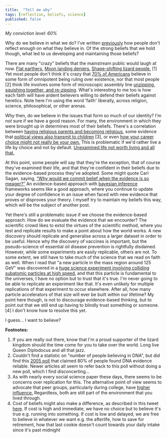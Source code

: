 ```yaml
---
title:  "Tell me why"
tags: [reflection, beliefs, science]
published: false
---
```


*My conviction level: 60%*

Why do we believe in what we do? I've written [previously](https://www.leonlinsx.com/where-i-stand/ "where i stand") how people don't reflect enough on what they believe in. Of the strong beliefs that we hold though, what led to us developing and maintaining those beliefs?

There are many "crazy" beliefs that the mainstream public would laugh at now. [Flat earthers.](https://en.wikipedia.org/wiki/Modern_flat_Earth_societies "wiki page") [Moon landing deniers.](https://en.wikipedia.org/wiki/Moon_landing_conspiracy_theories "another wiki page") [Shape-shifting lizard people.](https://en.wikipedia.org/wiki/Reptilian_humanoid "more wiki pages") \[1\] Yet most people don't think it's crazy that [70% of Americans](http://www.pewforum.org/religious-landscape-study/ "religious breakdown") believe in some form of omnipotent being ruling over existence, nor that most people \[2\] think life involves some form of microscopic assembly line [unzipping, squishing together, and re-zipping](https://www.youtube.com/watch?v=yqESR7E4b_8&t=1m50s "DNA replication video"). What's interesting to me too is how each faith will have ardent believers willing to defend their beliefs against heretics. Note here I'm using the word 'faith' liberally, across religion, science, philosophical, or other arenas. 

Why then, do we believe in the issues that form so much of our identity? I'm not sure if we have a good reason. For many, the environment in which they were brought up in determines most of their beliefs. There's a correlation between [having religious parents and becoming religious](http://www.pewforum.org/2016/10/26/links-between-childhood-religious-upbringing-and-current-religious-identity/ "religious upbringing"), some evidence that [political views also transmit to children](https://www.researchgate.net/publication/231788296_Politics_Across_Generations_Family_Transmission_Reexamined "politics across gens") \[3\], or even [how your career choice might not really be your own.](https://waitbutwhy.com/2018/04/picking-career.html "was it really me?") This is problematic if we'd rather live a life by choice and not by default. [Unexamined life not worth living and all that.](https://www.theguardian.com/theguardian/2005/may/12/features11.g24 "unexamined life")

At this point, some people will say that they're the exception, that of course they've examined their life, and that they're confident in their beliefs due to the evidence-based process they've adopted. Some might quote Carl Sagan, saying, [“Why would we commit belief when the evidence is so meager?”](https://www.wired.com/story/sagan-old-interview/ "carl sagan") An evidence-based approach with [bayesian inference](https://brohrer.github.io/how_bayesian_inference_works.html "bayesian inference") frameworks seems like a good approach, where you continue to update your degree of confidence in an issue when faced with new evidence that proves or disproves your theory. I myself try to maintain my beliefs this way, which will be the subject of another post.

Yet there's still a problematic issue if we choose the evidence-based approach. How do we evaluate the evidence that we encounter? The scientific crowd likes to extol the virtues of the scientific method, where you test and replicate results to make a point about how the world works. A new discovery should replicate and generalise across a larger dataset in order to be useful. Hence why the discovery of vaccines is important, but the pseudo-science of essential oil disease prevention is rightfully disdained. However, while some experiments are easily replicable, others are not. To some extent, we still have to take much of the science that we read on faith as well. When I read that "a new particle in the mass region around 125 GeV" was discovered in a [huge science experiment involving colliding subatomic particles at high speed,](https://home.cern/science/physics/higgs-boson "cern") and that this particle is fundamental to the universes, I have no option but to trust that it's true. I'm never going to be able to replicate an experiment like that. It's even unlikely for multiple replications of that experiment to occur elsewhere. After all, how many particle accelerators of that size will ever be built within our lifetime? My point here though, is not to discourage evidence-based thinking, but to point out that we still end up having to blindly trust something or someone. \[4\] I don't know how to resolve this yet.

I guess... I want to believe?

**Footnotes:**
1. If you are really out there, know that I'm a proud supporter of the lizard kingdom should the time come for you to take over the world. Long live Queen Diplodocus and all that jazz. 
2. Couldn't find a statistic on "number of people believing in DNA", but did find this [2005 poll](https://news.gallup.com/poll/19915/americans-conclusive-about-dna-evidence.aspx "gallup poll") that claimed 80% of people found DNA evidence reliable. Newer articles all seem to refer back to this poll without doing a new poll, which I find disconcerting...
3. As with nearly every social science paper these days, there seems to be concerns over replication for this. The alternative point of view seems to advocate that peer groups, particularly during college, have [higher influence.](https://www.theatlantic.com/politics/archive/2014/05/parents-political-beliefs/361462/ "parents or peers?") Regardless, both are still part of the environment that you lived through.
4. Cost of beliefs might also make a difference, as described in this tweet [here](https://twitter.com/BigAltheDukie/status/1096465815753256960 "cost of beliefs"). If cost is high and immediate, we have no choice but to believe it's true e.g. running into something. If cost is low and delayed, we are free to believe in whatever we want e.g. the afterlife, how to save for retirement, how that last cookie doesn't count towards your daily intake since it's past midnight 
